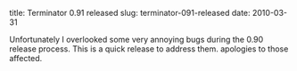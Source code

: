 title: Terminator 0.91 released
slug: terminator-091-released
date: 2010-03-31


Unfortunately I overlooked some very annoying bugs during the 0.90 release process. This is a quick release to address them. apologies to those affected.

